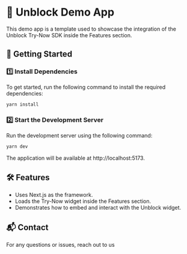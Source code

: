 # 🚀 Unblock Demo App

This demo app is a template used to showcase the integration of the Unblock Try-Now SDK inside the Features section.

## 📌 Getting Started

### 1️⃣ Install Dependencies
To get started, run the following command to install the required dependencies:

```sh
yarn install
```


### 2️⃣ Start the Development Server
Run the development server using the following command:
```sh
yarn dev
```

The application will be available at http://localhost:5173.


## 🛠️ Features

- Uses Next.js as the framework.
- Loads the Try-Now widget inside the Features section.
- Demonstrates how to embed and interact with the Unblock widget.

## 📬 Contact
For any questions or issues, reach out to us